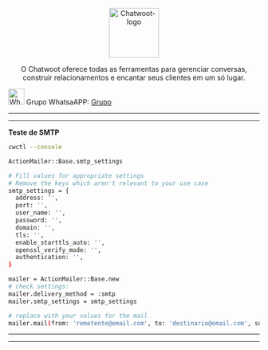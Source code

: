 <p align="center">
	<img src="https://www.chatwoot.com/docs/img/logo.png" alt="Chatwoot-logo" width="100" />	
	<p align="center">O Chatwoot oferece todas as ferramentas para gerenciar conversas, construir relacionamentos e encantar seus clientes em um só lugar.</p>
</p>

<p align="left">
	<img src="https://whatsapp.com/favicon.ico" alt="WhatsAPP-logo" width="32" />
	<span>Grupo WhatsaAPP: </span>
	<a href="https://chat.whatsapp.com/CLKge3hmHmmBcIL04mBzmT" target="_blank">Grupo</a>
</p>

<hr />
<hr />

**Teste de SMTP**

```bash
cwctl --console
```

```bash
ActionMailer::Base.smtp_settings
```

```bash
# Fill values for appropriate settings
# Remove the keys which aren't relevant to your use case
smtp_settings = {
  address: '',
  port: '',
  user_name: '',
  password: '',
  domain: '',
  tls: '',
  enable_starttls_auto: '',
  openssl_verify_mode: '',
  authentication: '',
}

mailer = ActionMailer::Base.new
# check settings:
mailer.delivery_method = :smtp
mailer.smtp_settings = smtp_settings

# replace with your values for the mail
mailer.mail(from: 'remetente@email.com', to: 'destinario@email.com', subject: 'test', body: "Hello, you've got mail!").deliver
```

<hr />
<hr />
